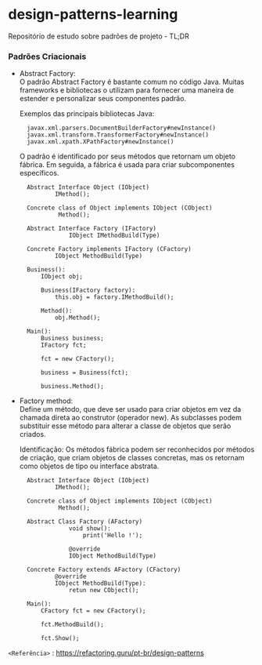 # design-patterns-learning
Repositório de estudo sobre padrões de projeto - TL;DR


### Padrões Criacionais


- Abstract Factory:  
O padrão Abstract Factory é bastante comum no código Java. Muitas frameworks e bibliotecas o utilizam para fornecer uma maneira de estender e personalizar seus componentes padrão.

	Exemplos das principais bibliotecas Java:

		javax.xml.parsers.DocumentBuilderFactory#newInstance()
		javax.xml.transform.TransformerFactory#newInstance()
		javax.xml.xpath.XPathFactory#newInstance()

	O padrão é identificado por seus métodos que retornam um objeto fábrica. Em seguida, a fábrica é usada para criar subcomponentes específicos.

		Abstract Interface Object (IObject)
				IMethod();

		Concrete class of Object implements IObject (CObject)
				 Method();

		Abstract Interface Factory (IFactory)
					IObject IMethodBuild(Type)

		Concrete Factory implements IFactory (CFactory)
				IObject MethodBuild(Type)

		Business():
			IObject obj;
			
			Business(IFactory factory):
				this.obj = factory.IMethodBuild();
			
			Method():
				obj.Method();

		Main():
			Business business;
			IFactory fct;
			
			fct = new CFactory();
			
			business = Business(fct);
			
			business.Method();
			
- Factory method:  
	Define um método, que deve ser usado para criar objetos em vez da chamada direta ao construtor (operador new). As subclasses podem substituir esse método para alterar a classe de objetos que serão criados.	

	Identificação: Os métodos fábrica podem ser reconhecidos por métodos de criação, que criam objetos de classes concretas, mas os retornam como objetos de tipo ou interface abstrata.
	
		
		
		Abstract Interface Object (IObject)
				IMethod();

		Concrete class of Object implements IObject (CObject)
				 Method();

		Abstract Class Factory (AFactory)
					void show():
						print('Hello !');
					
					@override
					IObject MethodBuild(Type)

		Concrete Factory extends AFactory (CFactory)
				@override
				IObject MethodBuild(Type):
					retun new CObject();	

		Main():
			CFactory fct = new CFactory();
			
			fct.MethodBuild();
			
			fct.Show();
			
			
`<Referência>` : <https://refactoring.guru/pt-br/design-patterns>
